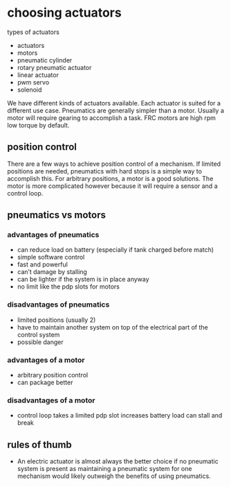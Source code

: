 # choosing actuators

types of actuators

* actuators
* motors
* pneumatic cylinder
* rotary pneumatic actuator
* linear actuator
* pwm servo
* solenoid
 
 
We have different kinds of actuators available. Each actuator is suited for a different use case. Pneumatics are generally simpler than a motor. Usually a motor will require gearing to accomplish a task. FRC motors are high rpm low torque by default. 
 
## position control
There are a few ways to achieve position control of a mechanism. If limited positions are needed, pneumatics with hard stops is a simple way to accomplish this. For arbitrary positions, a motor is a good solutions. The motor is more complicated however because it will require a sensor and a control loop. 
 
## pneumatics vs motors

### advantages of pneumatics
* can reduce load on battery (especially if tank charged before match)
* simple software control
* fast and powerful
* can’t damage by stalling
* can be lighter if the system is in place anyway
* no limit like the pdp slots for motors
 
### disadvantages of pneumatics
* limited positions (usually 2)
* have to maintain another system on top of the electrical part of the control system
* possible danger
 
### advantages of a motor
* arbitrary position control
* can package better
 
### disadvantages of a motor
* control loop
takes a limited pdp slot
increases battery load
can stall and break
 
## rules of thumb
* An electric actuator is almost always the better choice if no pneumatic system is present as maintaining a pneumatic system for one mechanism would likely outweigh the benefits of using pneumatics.